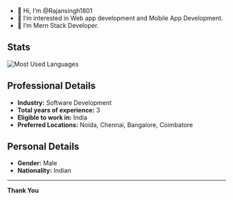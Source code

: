 - 👋 Hi, I’m @Rajansingh1801
- 👀 I’m interested in Web app development and Mobile App Development.
- 🌱 I’m  Mern Stack Developer.




## Stats



![Most Used Languages](https://github-readme-stats.vercel.app/api/top-langs?username=rajansingh1801&layout=compact&theme=radical)

## Professional Details

- **Industry:** Software Development
- **Total years of experience:** 3
- **Eligible to work in:** India
- **Preferred Locations:** Noida, Chennai, Bangalore, Coimbatore

## Personal Details

- **Gender:** Male
- **Nationality:** Indian

---

**Thank You**
<!---
Rajansingh1801/Rajansingh1801 is a ✨ special ✨ repository because its `README.md` (this file) appears on your GitHub profile.
You can click the Preview link to take a look at your changes.
--->

